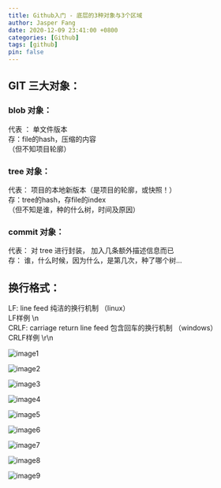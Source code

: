 ```yaml
---
title: Github入门 - 底层的3种对象与3个区域
author: Jasper Fang
date: 2020-12-09 23:41:00 +0800
categories: [Github]
tags: [github]
pin: false
---
```



## GIT 三大对象：
### blob 对象：      
代表 ： 单文件版本   
存：file的hash，压缩的内容   
（但不知项目轮廓）  
### tree 对象：        
代表： 项目的本地新版本（是项目的轮廓，或快照！）    
存：tree的hash，存file的index    
（但不知是谁，种的什么树，时间及原因）  
### commit 对象：   
代表： 对 tree 进行封装， 加入几条额外描述信息而已  
存：   谁，什么时候，因为什么，是第几次，种了哪个树...  


## 换行格式：  
LF:  line feed    纯洁的换行机制 （linux）  
LF样例    \n  
CRLF: carriage return line feed 包含回车的换行机制 （windows）  
CRLF样例   \r\n  

![image1](https://github.com/i493052739/i493052739.github.io/blob/master/assets/img/postimage/1.png "image1")  

![image2](https://github.com/i493052739/i493052739.github.io/blob/master/assets/img/postimage/2.png "image2")  

![image3](https://github.com/i493052739/i493052739.github.io/blob/master/assets/img/postimage/3.png "image3")  

![image4](https://github.com/i493052739/i493052739.github.io/blob/master/assets/img/postimage/4.png "image4")  

![image5](https://github.com/i493052739/i493052739.github.io/blob/master/assets/img/postimage/5.png "image5")  

![image6](https://github.com/i493052739/i493052739.github.io/blob/master/assets/img/postimage/6.png "image6")  

![image7](https://github.com/i493052739/i493052739.github.io/blob/master/assets/img/postimage/7.png "image7")  

![image8](https://github.com/i493052739/i493052739.github.io/blob/master/assets/img/postimage/8.png "image8")  

![image9](https://github.com/i493052739/i493052739.github.io/blob/master/assets/img/postimage/9.png "image9")  
